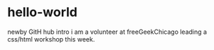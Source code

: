 # hello-world
newby GitH hub intro
i am a volunteer at freeGeekChicago leading a css/html workshop this week.
